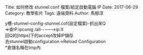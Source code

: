 Title: 如何修改 stunnel.conf 檔案/給定啟動電腦 IP
Date: 2017-06-29
Category: 教學影片
Tags: 遠端資料
Author: 馬郁淳


y槽-stunnel-config-stunnel.cof(設定檔案)-抓出來Q
<br/>
=>查IP:ipconig /all----->ip:X
<br/>
回Q的[https]下的accept改掉IP儲存
<br/>
去stunnel啟動configuration->Reload Configuration
<br/>
*倉儲名稱在tmp內
<br/>